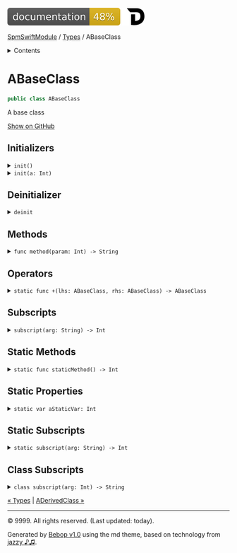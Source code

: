 <!--
Bebop simple MD theme
Copyright 2020 Bebop Authors
Licensed under MIT (https://github.com/johnfairh/Bebop/blob/master/LICENSE)
-->
![48%](../badge.svg)
[![Open in Dash](../img/dash.svg)](dash-feed://https%3A%2F%2Fwww%2Egoogle%2Ecom%2F)


[SpmSwiftModule](../index.md)
 / [Types](../types.md?swift) / ABaseClass


<details>
<summary>Contents</summary>


[Types](../types.md?swift)

  * ABaseClass


  * [ADerivedClass](../types/aderivedclass.md?swift)


  * [AnEnum](../types/anenum.md?swift)


  * [FirstProtocol](../types/firstprotocol1.md?swift)


  * [GenericBase](../types/genericbase.md?swift)


  * [Nop](../types/nop.md?swift)


  * [P1](../types.md?swift#p1)


  * [P2](../types.md?swift#p2)


  * [PropertyWrapperClient](../types/propertywrapperclient.md?swift)


  * [S1](../types/s1.md?swift)


  * [S2](../types/s2.md?swift)


  * [SecondProtocol](../types/secondprotocol.md?swift)


  * [SpmSwiftModule](../types/spmswiftmodule.md?swift)

    * [Nested1](../types/spmswiftmodule/nested1.md?swift)

    * [Nested2](../types/spmswiftmodule.md?swift#nested2)


  * [T](../types.md?swift#t2)



[Functions](../functions.md?swift)

  * [deprecatedFunction(callback:)](../functions.md?swift#deprecatedfunctioncallback)


  * [functionA(arg1:_:arg3:)](../functions.md?swift#functionaarg1_arg3)



[Operators](../operators.md?swift)

  * [+(T, T)](../operators.md?swift#t-t)



[Extensions](../extensions.md?swift)

  * [Array](../extensions/array.md?swift)


  * [Collection](../extensions/collection.md?swift)


  * [Dictionary](../extensions.md?swift#dictionary)


  * [String.Element](../extensions/stringelement.md?swift)


  * [StringProtocol](../extensions/stringprotocol.md?swift)





</details>

# ABaseClass



``` swift
public class ABaseClass
```










A base class












[Show on GitHub](https://www.bbc.co.uk//Sources/SpmSwiftModule/SpmSwiftModule.swift#L71-L110)



## Initializers









<details>
<summary><code>init()</code></summary>








Undocumented






#### Declaration

``` swift
public init()
```











[Show on GitHub](https://www.bbc.co.uk//Sources/SpmSwiftModule/SpmSwiftModule.swift#L72)
</details>









<details>
<summary><code>init(a: Int)</code></summary>








Undocumented






#### Declaration

``` swift
public convenience init(a: Int)
```











[Show on GitHub](https://www.bbc.co.uk//Sources/SpmSwiftModule/SpmSwiftModule.swift#L74)
</details>



## Deinitializer









<details>
<summary><code>deinit</code></summary>








Undocumented






#### Declaration

``` swift
deinit
```











[Show on GitHub](https://www.bbc.co.uk//Sources/SpmSwiftModule/SpmSwiftModule.swift#L76)
</details>



## Methods









<details>
<summary><code>func method(param: Int) -> String</code></summary>








Base class docs for `method(param:)`






#### Declaration

``` swift
public func method(param: Int) -> String
```











[Show on GitHub](https://www.bbc.co.uk//Sources/SpmSwiftModule/SpmSwiftModule.swift#L78-L80)
</details>



## Operators









<details>
<summary><code>static func +(lhs: ABaseClass, rhs: ABaseClass) -> ABaseClass</code></summary>








An operator\!






#### Declaration

``` swift
public static func + (lhs: ABaseClass, rhs: ABaseClass) -> ABaseClass
```











[Show on GitHub](https://www.bbc.co.uk//Sources/SpmSwiftModule/SpmSwiftModule.swift#L107-L109)
</details>



## Subscripts









<details>
<summary><code>subscript(arg: String) -> Int</code></summary>








Undocumented






#### Declaration

``` swift
public subscript(arg: String) -> Int { get set }
```











[Show on GitHub](https://www.bbc.co.uk//Sources/SpmSwiftModule/SpmSwiftModule.swift#L86-L92)
</details>



## Static Methods









<details>
<summary><code>static func staticMethod() -> Int</code></summary>








Undocumented






#### Declaration

``` swift
public static func staticMethod() -> Int
```











[Show on GitHub](https://www.bbc.co.uk//Sources/SpmSwiftModule/SpmSwiftModule.swift#L82-L84)
</details>



## Static Properties









<details>
<summary><code>static var aStaticVar: Int</code></summary>








Undocumented






#### Declaration

``` swift
static var aStaticVar: Int { get }
```











[Show on GitHub](https://www.bbc.co.uk//Sources/SpmSwiftModule/SpmSwiftModule.swift#L102-L104)
</details>



## Static Subscripts









<details>
<summary><code>static subscript(arg: String) -> Int</code></summary>








Undocumented






#### Declaration

``` swift
public static subscript(arg: String) -> Int { get }
```











[Show on GitHub](https://www.bbc.co.uk//Sources/SpmSwiftModule/SpmSwiftModule.swift#L94-L96)
</details>



## Class Subscripts









<details>
<summary><code>class subscript(arg: Int) -> String</code></summary>








Undocumented






#### Declaration

``` swift
public class subscript(arg: Int) -> String { get }
```











[Show on GitHub](https://www.bbc.co.uk//Sources/SpmSwiftModule/SpmSwiftModule.swift#L98-L100)
</details>





[&laquo; Types](../types.md?swift) | [ADerivedClass &raquo;](../types/aderivedclass.md?swift)


-----
&copy; 9999. All rights reserved. (Last updated: today).


Generated by [Bebop v1.0](https://github.com/johnfairh/Bebop)
using the md theme, based on technology from
[jazzy ♪♫](https://github.com/realm/jazzy).


